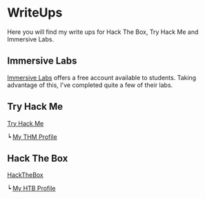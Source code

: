 # WriteUps

Here you will find my write ups for Hack The Box, Try Hack Me and Immersive Labs.

## Immersive Labs

[Immersive Labs](https://www.immersivelabs.com/) offers a free account available to students. Taking advantage of this, I've completed quite a few of their labs. 

## Try Hack Me

[Try Hack Me](https://tryhackme.com/) 

┕ [My THM Profile](https://tryhackme.com/p/ET)


## Hack The Box

[HackTheBox](https://www.hackthebox.eu)

┕ [My HTB Profile](https://www.hackthebox.eu/home/users/profile/299222)


